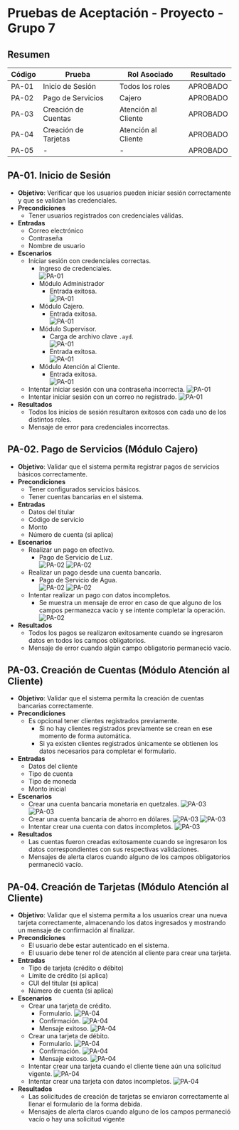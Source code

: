 # Pruebas de Aceptación - Proyecto - Grupo 7

## Resumen
| Código |        Prueba        |    Rol Asociado     | Resultado |
|   -    |          -           |          -          |     -     |
| PA-01  | Inicio de Sesión     | Todos los roles     | APROBADO  |
| PA-02  | Pago de Servicios    | Cajero              | APROBADO  |
| PA-03  | Creación de Cuentas  | Atención al Cliente | APROBADO  |
| PA-04  | Creación de Tarjetas | Atención al Cliente | APROBADO  |
| PA-05  | - | - | APROBADO |

## PA-01. Inicio de Sesión
* **Objetivo**: Verificar que los usuarios pueden iniciar sesión correctamente y que se validan las credenciales.
* **Precondiciones**
    - Tener usuarios registrados con credenciales válidas.
* **Entradas**
    - Correo electrónico
    - Contraseña
    - Nombre de usuario
* **Escenarios**
    - Iniciar sesión con credenciales correctas.
        - Ingreso de credenciales.  
            ![PA-01](./PA-01/1.png)
        - Módulo Administrador
            - Entrada exitosa.  
                ![PA-01](./PA-01/2.png)
        - Módulo Cajero.  
            - Entrada exitosa.  
                ![PA-01](./PA-01/3.png)
        - Módulo Supervisor.  
            - Carga de archivo clave `.ayd`.  
                ![PA-01](./PA-01/4.png)
            - Entrada exitosa.  
                ![PA-01](./PA-01/5.png)
        - Módulo Atención al Cliente.  
            - Entrada exitosa.  
                ![PA-01](./PA-01/6.png)
    - Intentar iniciar sesión con una contraseña incorrecta.
        ![PA-01](./PA-01/7.png)
    - Intentar iniciar sesión con un correo no registrado.
        ![PA-01](./PA-01/8.png)
* **Resultados**
    - Todos los inicios de sesión resultaron exitosos con cada uno de los distintos roles.
    - Mensaje de error para credenciales incorrectas.

## PA-02. Pago de Servicios (Módulo Cajero)
* **Objetivo**: Validar que el sistema permita registrar pagos de servicios básicos correctamente.
* **Precondiciones**
    - Tener configurados servicios básicos.
    - Tener cuentas bancarias en el sistema.
* **Entradas**
    * Datos del titular
    * Código de servicio
    * Monto
    * Número de cuenta (si aplica)
* **Escenarios**
    * Realizar un pago en efectivo.
        - Pago de Servicio de Luz.  
            ![PA-02](./PA-02/1.png)
            ![PA-02](./PA-02/2.png)
    * Realizar un pago desde una cuenta bancaria.
        - Pago de Servicio de Agua.  
            ![PA-02](./PA-02/3.png)
            ![PA-02](./PA-02/4.png)
    * Intentar realizar un pago con datos incompletos.
        - Se muestra un mensaje de error en caso de que alguno de los campos permanezca vacío y se intente completar la operación.  
            ![PA-02](./PA-02/5.png)
* **Resultados**
    * Todos los pagos se realizaron exitosamente cuando se ingresaron datos en todos los campos obligatorios.
    * Mensaje de error cuando algún campo obligatorio permaneció vacío.

## PA-03. Creación de Cuentas (Módulo Atención al Cliente)
* **Objetivo**: Validar que el sistema permita la creación de cuentas bancarias correctamente.
* **Precondiciones**
    - Es opcional tener clientes registrados previamente.
        - Si no hay clientes registrados previamente se crean en ese momento de forma automática.
        - Si ya existen clientes registrados únicamente se obtienen los datos necesarios para completar el formulario.
* **Entradas**
    * Datos del cliente
    * Tipo de cuenta
    * Tipo de moneda
    * Monto inicial
* **Escenarios**
    * Crear una cuenta bancaria monetaria en quetzales.
        ![PA-03](./PA-03/1.png)
        ![PA-03](./PA-03/2.png)
    * Crear una cuenta bancaria de ahorro en dólares.
        ![PA-03](./PA-03/3.png)
        ![PA-03](./PA-03/4.png)
    * Intentar crear una cuenta con datos incompletos.
        ![PA-03](./PA-03/5.png)
* **Resultados**
    * Las cuentas fueron creadas exitosamente cuando se ingresaron los datos correspondientes con sus respectivas validaciones.
    * Mensajes de alerta claros cuando alguno de los campos obligatorios permaneció vacío.

## PA-04. Creación de Tarjetas (Módulo Atención al Cliente)
* **Objetivo**: Validar que el sistema permita a los usuarios crear una nueva tarjeta correctamente, almacenando los datos ingresados y mostrando un mensaje de confirmación al finalizar.
* **Precondiciones**
    - El usuario debe estar autenticado en el sistema.
    - El usuario debe tener rol de atención al cliente para crear una tarjeta.
* **Entradas**
    * Tipo de tarjeta (crédito o débito)
    * Límite de crédito (si aplica)
    * CUI del titular (si aplica)
    * Número de cuenta (si aplica)
* **Escenarios**
    * Crear una tarjeta de crédito.
        - Formulario.
            ![PA-04](./PA-04/1.png)
        - Confirmación.
            ![PA-04](./PA-04/2.png)
        - Mensaje exitoso.
            ![PA-04](./PA-04/3.png)
    * Crear una tarjeta de débito.
        - Formulario.
            ![PA-04](./PA-04/4.png)
        - Confirmación.
            ![PA-04](./PA-04/5.png)
        - Mensaje exitoso.
            ![PA-04](./PA-04/6.png)
    * Intentar crear una tarjeta cuando el cliente tiene aún una solicitud vigente.
        ![PA-04](./PA-04/7.png)
    * Intentar crear una tarjeta con datos incompletos.
        ![PA-04](./PA-04/8.png)
* **Resultados**
    * Las solicitudes de creación de tarjetas se enviaron correctamente al llenar el formulario de la forma debida.
    * Mensajes de alerta claros cuando alguno de los campos permaneció vacío o hay una solicitud vigente
